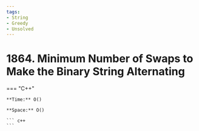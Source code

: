 ```yaml
---
tags:
- String
- Greedy
- Unsolved
---
```



# 1864. Minimum Number of Swaps to Make the Binary String Alternating

=== "C++"

    **Time:** O()

    **Space:** O()

    ``` c++
    ```